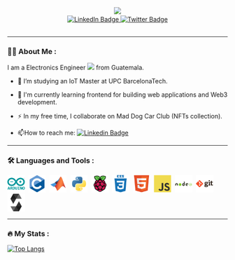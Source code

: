 <div id="header" align="center">
  <img src="https://media.giphy.com/media/Qo2dupDib32rkTY4hX/giphy.gif" width="220"/>
</div>


<div id="badges" align="center">
  <a href="https://www.linkedin.com/in/pedro-pablo7/">
    <img src="https://img.shields.io/badge/LinkedIn-blue?style=flat&logo=linkedin&logoColor=white" alt="LinkedIn Badge"/>
  </a>
 
  <a href="https://twitter.com/pdro7">
    <img src="https://img.shields.io/badge/Twitter-blue?style=flat&logo=twitter&logoColor=white" alt="Twitter Badge"/>
  </a>
</div>

<div id="viewCounter" align="center">
<img src="https://komarev.com/ghpvc/?username=Pdro77&style=flat-square&color=blue" alt=""/>
</div>

---

### :man_technologist: About Me :
I am a Electronics Engineer <img src="https://media.giphy.com/media/U22HxRRRXQDHrRwxz7/giphy.gif" width="30"> from Guatemala.

- :telescope: I’m studying an IoT Master at UPC BarcelonaTech.

- :seedling: I'm currently learning frontend for building web applications and Web3 development.

- :zap: In my free time, I collaborate on Mad Dog Car Club (NFTs collection).

- :mailbox:How to reach me: [![Linkedin Badge](https://img.shields.io/badge/-LinkedIn-blue?style=flat&logo=Linkedin&logoColor=white)](https://www.linkedin.com/in/pedro-pablo7/)



---

### :hammer_and_wrench: Languages and Tools :

<div>
  <img src="https://github.com/devicons/devicon/blob/master/icons/arduino/arduino-original-wordmark.svg"  title="Arduino" alt="Arduino" width="40" height="40"/>&nbsp;
  <img src="https://github.com/devicons/devicon/blob/master/icons/c/c-original.svg"  title="C" alt="C" width="40" height="40"/>&nbsp;
  <img src="https://github.com/devicons/devicon/blob/master/icons/matlab/matlab-original.svg"  title="Matlab" alt="Matlab" width="40" height="40"/>&nbsp;
  <img src="https://github.com/devicons/devicon/blob/master/icons/python/python-original.svg"  title="Phyton" alt="Phyton" width="40" height="40"/>&nbsp;
  <img src="https://github.com/devicons/devicon/blob/master/icons/raspberrypi/raspberrypi-original.svg"  title="RaspberryPi" alt="RaspberryPi" width="40" height="40"/>&nbsp;
  <img src="https://github.com/devicons/devicon/blob/master/icons/css3/css3-plain-wordmark.svg"  title="CSS3" alt="CSS" width="40" height="40"/>&nbsp;
  <img src="https://github.com/devicons/devicon/blob/master/icons/html5/html5-original.svg" title="HTML5" alt="HTML" width="40" height="40"/>&nbsp;
  <img src="https://github.com/devicons/devicon/blob/master/icons/javascript/javascript-original.svg" title="JavaScript" alt="JavaScript" width="40" height="40"/>&nbsp;
  <img src="https://github.com/devicons/devicon/blob/master/icons/nodejs/nodejs-original-wordmark.svg" title="NodeJS" alt="NodeJS" width="40" height="40"/>&nbsp;
  <img src="https://github.com/devicons/devicon/blob/master/icons/git/git-original-wordmark.svg" title="Git" **alt="Git" width="40" height="40"/>
  <img src="https://github.com/devicons/devicon/blob/master/icons/solidity/solidity-original.svg" title="Solidity" **alt="Solidity" width="40" height="40"/>
</div>



---

### :fire: My Stats :
[![Top Langs](https://github-readme-stats.vercel.app/api/top-langs/?username=Pdro77&layout=compact&theme=vue-dark)](https://github.com/anuraghazra/github-readme-stats)
